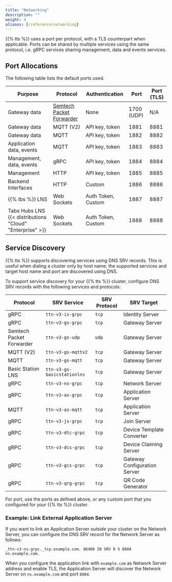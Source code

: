 ```yaml
---
title: "Networking"
description: ""
weight: 4
aliases: [/reference/networking]
---
```


{{% tts %}} uses a port per protocol, with a TLS counterpart when applicable. Ports can be shared by multiple services using the same protocol, i.e. gRPC services sharing management, data and events services.

<!--more-->

## Port Allocations

The following table lists the default ports used.

| **Purpose** | **Protocol** | **Authentication** | **Port** | **Port (TLS)** |
| --- | --- | --- | --- | --- | 
| Gateway data | [Semtech Packet Forwarder](https://github.com/Lora-net/packet_forwarder/blob/master/PROTOCOL.TXT) | None | 1700 (UDP) | N/A |
| Gateway data | MQTT (V2) | API key, token | 1881 | 8881 |
| Gateway data | MQTT | API key, token | 1882 | 8882 |
| Application data, events | MQTT | API key, token | 1883 | 8883 |
| Management, data, events | gRPC | API key, token | 1884 | 8884 |
| Management | HTTP | API key, token | 1885 | 8885 |
| Backend Interfaces | HTTP | Custom | 1886 | 8886 |
| {{% lbs %}} LNS | Web Sockets | Auth Token, Custom | 1887 | 8887 |
| Tabs Hubs LNS {{< distributions "Cloud" "Enterprise" >}} | Web Sockets | Auth Token, Custom | 1888 | 8888 |

## Service Discovery

{{% tts %}} supports discovering services using DNS SRV records. This is useful when dialing a cluster only by host name; the supported services and target host name and port are discovered using DNS.

To support service discovery for your {{% tts %}} cluster, configure DNS SRV records with the following services and protocols:

| **Protocol** | **SRV Service** | **SRV Protocol** | **SRV Target** |
| --- | --- | --- | --- |
| gRPC | `ttn-v3-is-grpc` | `tcp` | Identity Server |
| gRPC | `ttn-v3-gs-grpc` | `tcp` | Gateway Server |
| Semtech Packet Forwarder | `ttn-v3-gs-udp` | `udp` | Gateway Server |
| MQTT (V2) | `ttn-v3-gs-mqttv2` | `tcp` | Gateway Server |
| MQTT | `ttn-v3-gs-mqtt` | `tcp` | Gateway Server |
| Basic Station LNS | `ttn-v3-gs-basicstationlns` | `tcp` | Gateway Server |
| gRPC | `ttn-v3-ns-grpc` | `tcp` | Network Server |
| gRPC | `ttn-v3-as-grpc` | `tcp` | Application Server |
| MQTT | `ttn-v3-as-mqtt` | `tcp` | Application Server |
| gRPC | `ttn-v3-js-grpc` | `tcp` | Join Server |
| gRPC | `ttn-v3-dtc-grpc` | `tcp` | Device Template Converter |
| gRPC | `ttn-v3-dcs-grpc` | `tcp` | Device Claiming Server |
| gRPC | `ttn-v3-gcs-grpc` | `tcp` | Gateway Configuration Server |
| gRPC | `ttn-v3-qrg-grpc` | `tcp` | QR Code Generator |

For port, use the ports as defined above, or any custom port that you configured for your {{% tts %}} cluster.

### Example: Link External Application Server

If you want to link an Application Server outside your cluster on the Network Server, you can configure the DNS SRV record for the Network Server as follows:

```
_ttn-v3-ns-grpc._tcp.example.com. 86400 IN SRV 0 5 8884 ns.example.com.
```

When you configure the application link with `example.com` as Network Server address and enable TLS, the Application Server will discover the Network Server on `ns.example.com` and port `8884`.

